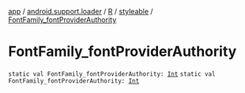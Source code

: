 [app](../../../index.md) / [android.support.loader](../../index.md) / [R](../index.md) / [styleable](index.md) / [FontFamily_fontProviderAuthority](./-font-family_font-provider-authority.md)

# FontFamily_fontProviderAuthority

`static val FontFamily_fontProviderAuthority: `[`Int`](https://kotlinlang.org/api/latest/jvm/stdlib/kotlin/-int/index.html)
`static val FontFamily_fontProviderAuthority: `[`Int`](https://kotlinlang.org/api/latest/jvm/stdlib/kotlin/-int/index.html)
